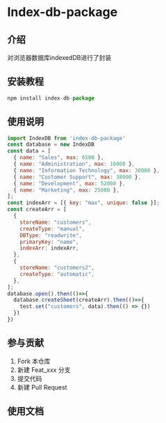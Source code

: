 # Index-db-package

## 介绍

对浏览器数据库indexedDB进行了封装

## 安装教程

```js
npm install index-db-package
```

## 使用说明

```js
import IndexDB from 'index-db-package'
const database = new IndexDB
const data = [
  { name: "Sales", max: 6500 },
  { name: "Administration", max: 16000 },
  { name: "Information Technology", max: 30000 },
  { name: "Customer Support", max: 38000 },
  { name: "Development", max: 52000 },
  { name: "Marketing", max: 25000 },
];
const indexArr = [{ key: "max", unique: false }];
const createArr = [
  {
    storeName: "customers",
    createType: "manual",
    DBType: "readwrite",
    primaryKey: "name",
    indexArr: indexArr,
  },
  {
    storeName: "customers2",
    createType: "automatic",
  },
];
database.open().then(()=>{
  database.createSheet(createArr).then(()=>{
    test.set("customers", data).then(() => {})
  })
})
```

## 参与贡献

1.  Fork 本仓库
2.  新建 Feat_xxx 分支
3.  提交代码
4.  新建 Pull Request


## 使用文档

